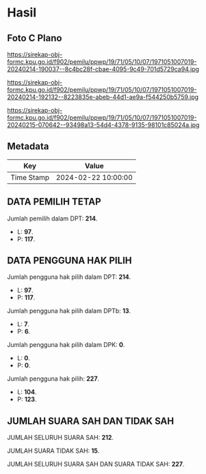 # Hasil

## Foto C Plano

https://sirekap-obj-formc.kpu.go.id/f902/pemilu/ppwp/19/71/05/10/07/1971051007019-20240214-190037--8c4bc28f-cbae-4095-9c49-701d5729ca94.jpg

https://sirekap-obj-formc.kpu.go.id/f902/pemilu/ppwp/19/71/05/10/07/1971051007019-20240214-192132--8223835e-abeb-44d1-ae9a-f544250b5759.jpg

https://sirekap-obj-formc.kpu.go.id/f902/pemilu/ppwp/19/71/05/10/07/1971051007019-20240215-070642--93498a13-54d4-4378-9135-98101c85024a.jpg


## Metadata

| Key        | Value               |
| ---------- | ------------------- |
| Time Stamp | 2024-02-22 10:00:00 |


## DATA PEMILIH TETAP

Jumlah pemilih dalam DPT: **214**.
 * L: **97**.
 * P: **117**.

## DATA PENGGUNA HAK PILIH

Jumlah pengguna hak pilih dalam DPT: **214**.
 * L: **97**.
 * P: **117**.

Jumlah pengguna hak pilih dalam DPTb: **13**.
 * L: **7**.
 * P: **6**.

Jumlah pengguna hak pilih dalam DPK: **0**.
 * L: **0**.
 * P: **0**.

Jumlah pengguna hak pilih: **227**.
 * L: **104**.
 * P: **123**.

## JUMLAH SUARA SAH DAN TIDAK SAH

JUMLAH SELURUH SUARA SAH: **212**.

JUMLAH SUARA TIDAK SAH: **15**.

JUMLAH SELURUH SUARA SAH DAN SUARA TIDAK SAH: **227**.


